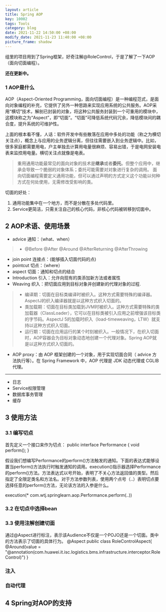 ```yaml
---
layout: article
title: Spring AOP
key: 10002
tags: Tools
category: blog
date: 2021-11-22 14:50:00 +08:00
modify_date: 2021-11-23 11:40:00 +08:00
picture_frame: shadow
---
```


组里的项目用到了Spring框架，好奇注解@RoleControl，于是了解了一下AOP（面向切面编程）。

**还在更新中。**
<!--more-->

### 1 AOP是什么

AOP（Aspect-Oriented Programming，面向切面编程）是一种编程范式，是面向对象编程的补充，它提供了另外一种思路来实现应用系统的公共服务。AOP采用“横切”技术，解剖已封装的对象，将这种公共服务封装到一个可重用的模块中，这模块称之为“Aspect”，即“切面”。“切面”可降低系统代码冗余，降低模块间的耦合度，提升系统的可维护性。

上面的根本看不懂，人话：软件开发中有些散落在应用中多处的功能（称之为横切关注点），概念上与应用的业务逻辑分离，但往往需要嵌入到业务逻辑中。比如，很多家庭都需要用电，户主单独去计算用电量很麻烦、容易出错，于是电网安装电表来监控用电量。横切关注点就像是电表。
> 重用通用功能最常见的面向对象的技术是**继承**或者**委托**。但整个应用中，继承会导致一个脆弱的对象体系；委托可能需要对对象进行复杂的调用。
面向切面编程需要定义通用功能，但可以通过声明的方式定义这个功能以何种方式在何处使用，无需修改受影响的类。

切面的好处：
1. 通用功能集中在一个地方，而不是分散在多处代码里。
2. Service更简洁，只需关注自己的核心代码，非核心代码被转移到切面中。

## 2 AOP术语、使用场景

- advice 通知：（what、when）
> - @Before @After @Around @AfterReturning @AfterThrowing
- join point 连接点：(能够插入切面代码的点)
- pointcut 切点：（where）
- aspect 切面：通知和切点的结合
- Introduction 引入：允许向现有的类添加新方法或者属性
- Weaving 织入：把切面应用到目标对象并创建新的代理对象的过程.
> - 编译期：切面在目标类编译时被织入。这种方式需要特殊的编译器。AspectJ的织入编译器就是以这种方式织入切面的。
> - 类加载期：切面在目标类加载到JVM时被织入。这种方式需要特殊的类加载器（ClassLoader），它可以在目标类被引入应用之前增强该目标类的字节码。AspectJ 5的加载时织入（load-timeweaving，LTW）就支持以这种方式织入切面。
> - 运行期：切面在应用运行的某个时刻被织入。一般情况下，在织入切面时，AOP容器会为目标对象动态地创建一个代理对象。Spring AOP就是以这种方式织入切面的。

- AOP proxy：由 AOP 框架创建的一个对象，用于实现切面合同（ advice 方法执行等）。在 Spring Framework 中，AOP 代理是 JDK 动态代理或 CGLIB 代理。
--------
- 日志
- Service权限管理
- 数据库事务管理
- 缓存

## 3 使用方法

### 3.1 编写切点
首先定义一个接口来作为切点：
  public interface Performance {
      void perform();
  }
  
假设我们想编写Performance的perform()方法触发的通知。下面的表达式能够设置当perform()方法执行时触发通知的调用。execution()指示器选择Performance的perform()方法。方法表达式以号开始，表明了不关心方法返回值的类型。然后指定了全限定类名和方法名。对于方法参数列表，使用两个点号（..）表明切点要选择任意的perform()方法，无论该方法的入参是什么。

  execution(* com.wtj.springlearn.aop.Performance.perform(..))

### 3.2 在切点中选择bean
### 3.3 使用注解创建切面
通过@Aspect进行标注，表示该Audience不仅是一个POJO还是一个切面。类中的方法表示了切面的具体行为。
  @Aspect
  public class RoleControlAspect{
    @Around(value = "@annotation(com.huawei.it.isc.logistics.bms.infrastructure.interceptor.RoleControl)")
  }
### 注入
### 自动代理



## 4 Spring对AOP的支持

